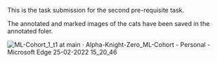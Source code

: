This is the task submission for the second pre-requisite task.

The annotated and marked images of the cats have been saved in the annotated foler.

![ML-Cohort_1_t1 at main · Alpha-Knight-Zero_ML-Cohort - Personal - Microsoft​ Edge 25-02-2022 15_20_46](https://user-images.githubusercontent.com/65271592/155694035-a4891c83-bb25-451d-b552-9dacc28b1185.png)

